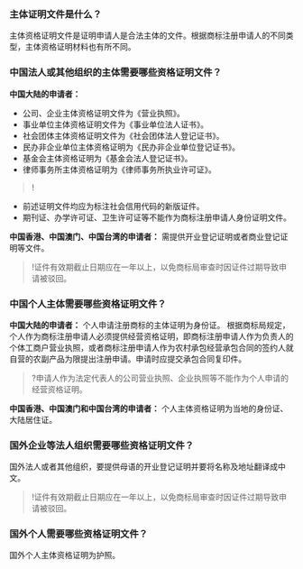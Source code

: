 
### 主体证明文件是什么？
主体资格证明文件是证明申请人是合法主体的文件。根据商标注册申请人的不同类型，主体资格证明材料也有所不同。

### 中国法人或其他组织的主体需要哪些资格证明文件？
**中国大陆的申请者：**
- 公司、企业主体资格证明文件为《营业执照》。
- 事业单位主体资格证明文件为《事业单位法人证书》。
- 社会团体主体资格证明文件为《社会团体法人登记证书》。
- 民办非企业单位主体资格证明为《民办非企业单位登记证书》。
- 基金会主体资格证明为《基金会法人登记证书》。
- 律师事务所主体资格证明为《律师事务所执业许可证》。

>!
- 前述证明文件均应为标注社会信用代码的新版证件。
- 期刊证、办学许可证、卫生许可证等不能作为商标注册申请人身份证明文件。

**中国香港、中国澳门、中国台湾的申请者：**
需提供开业登记证明或者商业登记证明等文件。

>!证件有效期截止日期应在一年以上，以免商标局审查时因证件过期导致申请被驳回。

### 中国个人主体需要哪些资格证明文件？
**中国大陆的申请者：**
个人申请注册商标的主体证明为身份证。
根据商标局规定，个人作为商标注册申请人必须提供经营资格证明，即商标注册申请人作为负责人的个体工商户营业执照，或者商标注册申请人作为农村承包经营承包合同的签约人就自营的农副产品为限提出注册申请。申请时应提交承包合同复印件。

>?申请人作为法定代表人的公司营业执照、企业执照等不能作为个人申请的经营资格证明。

**中国香港、中国澳门和中国台湾的申请者：**
个人主体资格证明为当地的身份证、大陆居住证。

### 国外企业等法人组织需要哪些资格证明文件？
国外法人或者其他组织，要提供母语的开业登记证明并要将名称及地址翻译成中文。

>!证件有效期截止日期应在一年以上，以免商标局审查时因证件过期导致申请被驳回。

### 国外个人需要哪些资格证明文件？
国外个人主体资格证明为护照。

